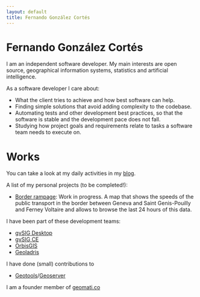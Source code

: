 ```yaml
---
layout: default
title: Fernando González Cortés
---
```


<!--[foto]: foto.jpg-->

# Fernando González Cortés

I am an independent software developer. My main interests are open source, geographical information systems, statistics and artificial intelligence.

As a software developer I care about:

* What the client tries to achieve and how best software can help.
* Finding simple solutions that avoid adding complexity to the codebase.
* Automating tests and other development best practices, so that the software is stable and the development pace does not fall.
* Studying how project goals and requirements relate to tasks a software team needs to execute on.

# Works
<!--
I have developed on my own:

## Border rampage

## Javascript Constraint Satisfaction Problem Solver

## Timegod

## GDMS abstraction layer to access GIS data sources and execute SQL queries on them.

## GGL geoprocessing language

# Team work
-->
You can take a look at my daily activities in my [blog](/blog.html).

A list of my personal projects (to be completed!):

* [Border rampage](http://fergonco.org/border-rampage/): Work in progress. A map that shows the speeds of the public transport in the border between Geneva and Saint Genis-Pouilly and Ferney Voltaire and allows to browse the last 24 hours of this data.

I have been part of these development teams:

* [gvSIG Desktop](http://www.gvsig.com/es/productos/gvsig-desktop)
* [gvSIG CE](http://gvsigce.org/)
* [OrbisGIS](http://orbisgis.org/)
* [Geoladris](https://github.com/geoladris/core/)

I have done (small) contributions to

* [Geotools](http://geotools.org/)/[Geoserver](http://geoserver.org/)

I am a founder member of [geomati.co](http://geomati.co)


